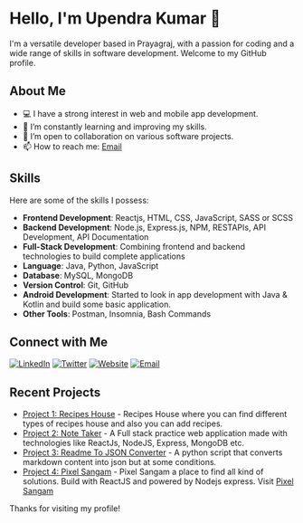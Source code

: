 # Hello, I'm Upendra Kumar 👋

I'm a versatile developer based in Prayagraj, with a passion for coding and a wide range of skills in software development. Welcome to my GitHub profile.

## About Me

- 💻 I have a strong interest in web and mobile app development.
- 🌱 I’m constantly learning and improving my skills.
- 👯 I’m open to collaboration on various software projects.
- 📫 How to reach me: [Email](mailto:kuupendra564@gmail.com)

## Skills

Here are some of the skills I possess:

- **Frontend Development**: Reactjs, HTML, CSS, JavaScript, SASS or SCSS
- **Backend Development**: Node.js, Express.js, NPM, RESTAPIs, API Development, API Documentation
- **Full-Stack Development**: Combining frontend and backend technologies to build complete applications
- **Language**: Java, Python, JavaScript
- **Database**: MySQL, MongoDB
- **Version Control**: Git, GitHub
- **Android Development**: Started to look in app development with Java & Kotlin and build some basic application.
- **Other Tools**: Postman, Insomnia, Bash Commands

## Connect with Me

[![LinkedIn](https://img.shields.io/badge/LinkedIn-Connect-blue)](https://www.linkedin.com/in/upendra-kumar-9832801b6/)
[![Twitter](https://img.shields.io/badge/Twitter-Follow-blue)](https://twitter.com/kumar__upendra)
[![Website](https://img.shields.io/badge/Website-Visit-brightgreen)](https://kupendra.netlify.app/)
[![Email](https://img.shields.io/badge/Email-Contact-red)](mailto:kuupendra564@gmail.com)

## Recent Projects

- [Project 1: Recipes House](https://github.com/Kr-Upendra/Recipe-House) - Recipes House where you can find different types of recipes house and also you can add recipes.
- [Project 2: Note Taker](https://github.com/Kr-Upendra/note-taker) - A Full stack practice web application made with technologies like ReactJs, NodeJS, Express, MongoDB etc.
- [Project 3: Readme To JSON Converter](https://github.com/Kr-Upendra/markdown-to-json) - A python script that converts markdown content into json but at some conditions.
- [Project 4: Pixel Sangam](https://github.com/Kr-Upendra/Pixel-Sangam) - Pixel Sangam a place to find all kind of solutions. Build with ReactJS and powered by Nodejs express. Visit [Pixel Sangam](https://pixelsangam.netlify.app)

Thanks for visiting my profile!
